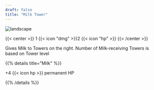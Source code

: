 ```yaml
---
draft: false
title: "Milk Tower"
---
```


![landscape](/images/towers/towerS_1.png)

{{< center >}}
1 {{< icon "dmg" >}}2 {{< icon "hp" >}}
{{< /center >}}

Gives Milk to Towers on the right.
Number of Milk-receiving Towers is based on Tower level

{{% details title="Milk" %}}

+4 {{< icon hp >}} permanent HP

{{% /details %}}